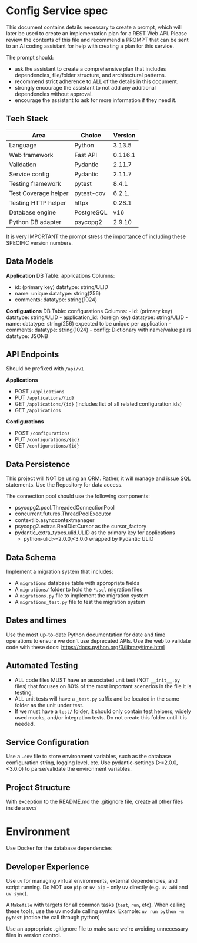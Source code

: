 # Config Service spec

This document contains details necessary to create a prompt, which will later be used to create an implementation plan for a REST Web API. Please review the contents of this file and recommend a PROMPT that can be sent to an AI coding assistant for help with creating a plan for this service. 

The prompt should:
- ask the assistant to create a comprehensive plan that includes dependencies, file/folder structure, and architectural patterns.
- recommend strict adherence to ALL of the details in this document.
- strongly encourage the assistant to not add any additional dependencies without approval.
- encourage the assistant to ask for more information if they need it.

## Tech Stack

| Area                 | Choice     | Version |
|----------------------|------------|---------|
| Language             | Python     | 3.13.5  |
| Web framework        | Fast API   | 0.116.1 |
| Validation           | Pydantic   | 2.11.7  |
| Service config       | Pydantic   | 2.11.7  |
| Testing framework    | pytest     | 8.4.1   |
| Test Coverage helper | pytest-cov | 6.2.1.  |
| Testing HTTP helper  | httpx      | 0.28.1  |
| Database engine      | PostgreSQL | v16     |
| Python DB adapter    | psycopg2   | 2.9.10  |

It is very IMPORTANT the prompt stress the importance of including these SPECIFIC version numbers.

## Data Models

**Application**
DB Table: applications
Columns:
  - id: (primary key) datatype: string/ULID
  - name: unique datatype: string(256)
  - comments: datatype: string(1024)

**Configuations**
DB Table: configurations
Columns:
    - id: (primary key) datatype: string/ULID
    - application_id: (foreign key) datatype: string/ULID
    - name: datatype: string(256) expected to be unique per application
    - comments: datatype: string(1024)
    - config: Dictionary with name/value pairs datatype: JSONB 

## API Endpoints

Should be prefixed with `/api/v1`

**Applications**
  - POST `/applications`
  - PUT `/applications/{id}`
  - GET `/applications/{id}` (includes list of all related configuration.ids)
  - GET `/applications`

**Configurations**
  - POST `/configurations`
  - PUT `/configurations/{id}`
  - GET `/configurations/{id}`

## Data Persistence

This project will NOT be using an ORM. Rather, it will manage and issue SQL statements. Use the Repository for data access.

The connection pool should use the following components:
- psycopg2.pool.ThreadedConnectionPool
- concurrent.futures.ThreadPoolExecutor
- contextlib.asynccontextmanager
- psycopg2.extras.RealDictCursor as the cursor_factory
- pydantic_extra_types.ulid.ULID as the primary key for applications
  - python-ulid>=2.0.0,<3.0.0 wrapped by Pydantic ULID

## Data Schema

Implement a migration system that includes:
- A `migrations` database table with appropriate fields
- A `migrations/` folder to hold the `*.sql` migration files
- A `migrations.py` file to implement the migration system
- A `migrations_test.py` file to test the migration system

## Dates and times

Use the most up-to-date Python documentation for date and time operations to ensure we don't use deprecated APIs. Use the web to validate code with these docs: https://docs.python.org/3/library/time.html

## Automated Testing

- ALL code files MUST have an associated unit test (NOT `__init__.py` files) that focuses on 80% of the most important scenarios in the file it is testing.
- ALL unit tests will have a `_test.py` suffix and be located in the same folder as the unit under test.
- If we must have a `test/` folder, it should only contain test helpers, widely used mocks, and/or integration tests. Do not create this folder until it is needed.

## Service Configuration

Use a `.env` file to store environment variables, such as the database configuration string, logging level, etc. Use pydantic-settings (>=2.0.0,<3.0.0) to parse/validate the environment variables.

## Project Structure

With exception to the README.md the .gitignore file, create all other files inside a svc/

# Environment

Use Docker for the database dependencies


## Developer Experience

Use `uv` for managing virtual environments, external dependencies, and script running. Do NOT use `pip` or `uv pip` - only uv directly (e.g. `uv add` and `uv sync`).

A `Makefile` with targets for all common tasks (`test`, `run`, etc). When calling these tools, use the uv module calling syntax. Example: `uv run python -m pytest` (notice the call through python)

Use an appropriate .gitignore file to make sure we're avoiding unnecessary files in version control.
